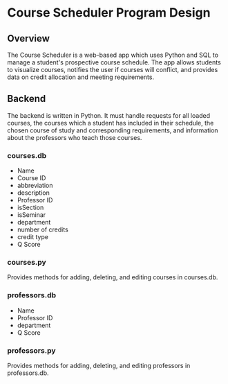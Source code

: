 # Course Scheduler Program Design

## Overview
The Course Scheduler is a web-based app which uses Python and SQL to manage a student's prospective course schedule. The app allows students to visualize courses, notifies the user if courses will conflict, and provides data on credit allocation and meeting requirements.

## Backend
The backend is written in Python. It must handle requests for all loaded courses, the courses which a student has included in their schedule, the chosen course of study and corresponding requirements, and information about the professors who teach those courses.

### courses.db
* Name
* Course ID
* abbreviation
* description
* Professor ID
* isSection
* isSeminar
* department
* number of credits
* credit type
* Q Score

### courses.py
Provides methods for adding, deleting, and editing courses in courses.db.

### professors.db
* Name
* Professor ID
* department
* Q Score

### professors.py
Provides methods for adding, deleting, and editing professors in professors.db.
